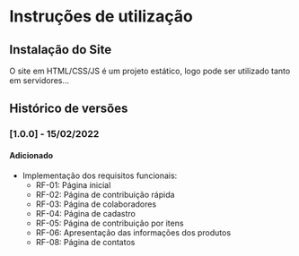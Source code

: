 # Instruções de utilização

## Instalação do Site

O site em HTML/CSS/JS é um projeto estático, logo pode ser utilizado tanto em servidores...

## Histórico de versões

### [1.0.0] - 15/02/2022
#### Adicionado
- Implementação dos requisitos funcionais:
  - RF-01: Página inicial
  - RF-02: Página de contribuição rápida
  - RF-03: Página de colaboradores
  - RF-04: Página de cadastro
  - RF-05: Página de contribuição por itens
  - RF-06: Apresentação das informações dos produtos
  - RF-08: Página de contatos

